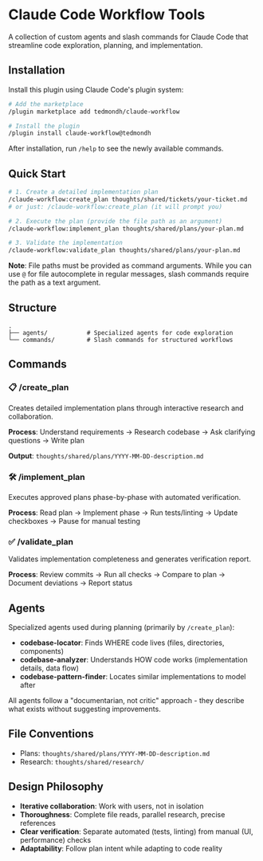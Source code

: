 # Claude Code Workflow Tools

A collection of custom agents and slash commands for Claude Code that streamline code exploration, planning, and implementation.

## Installation

Install this plugin using Claude Code's plugin system:

```bash
# Add the marketplace
/plugin marketplace add tedmondh/claude-workflow

# Install the plugin
/plugin install claude-workflow@tedmondh
```

After installation, run `/help` to see the newly available commands.

## Quick Start

```bash
# 1. Create a detailed implementation plan
/claude-workflow:create_plan thoughts/shared/tickets/your-ticket.md
# or just: /claude-workflow:create_plan (it will prompt you)

# 2. Execute the plan (provide the file path as an argument)
/claude-workflow:implement_plan thoughts/shared/plans/your-plan.md

# 3. Validate the implementation
/claude-workflow:validate_plan thoughts/shared/plans/your-plan.md
```

**Note**: File paths must be provided as command arguments. While you can use `@` for file autocomplete in regular messages, slash commands require the path as a text argument.

## Structure

```
.
├── agents/           # Specialized agents for code exploration
└── commands/         # Slash commands for structured workflows
```

## Commands

### 📋 /create_plan

Creates detailed implementation plans through interactive research and collaboration.

**Process**: Understand requirements → Research codebase → Ask clarifying questions → Write plan

**Output**: `thoughts/shared/plans/YYYY-MM-DD-description.md`

### 🛠️ /implement_plan

Executes approved plans phase-by-phase with automated verification.

**Process**: Read plan → Implement phase → Run tests/linting → Update checkboxes → Pause for manual testing

### ✅ /validate_plan

Validates implementation completeness and generates verification report.

**Process**: Review commits → Run all checks → Compare to plan → Document deviations → Report status

## Agents

Specialized agents used during planning (primarily by `/create_plan`):

- **codebase-locator**: Finds WHERE code lives (files, directories, components)
- **codebase-analyzer**: Understands HOW code works (implementation details, data flow)
- **codebase-pattern-finder**: Locates similar implementations to model after

All agents follow a "documentarian, not critic" approach - they describe what exists without suggesting improvements.

## File Conventions

- Plans: `thoughts/shared/plans/YYYY-MM-DD-description.md`
- Research: `thoughts/shared/research/`

## Design Philosophy

- **Iterative collaboration**: Work with users, not in isolation
- **Thoroughness**: Complete file reads, parallel research, precise references
- **Clear verification**: Separate automated (tests, linting) from manual (UI, performance) checks
- **Adaptability**: Follow plan intent while adapting to code reality
